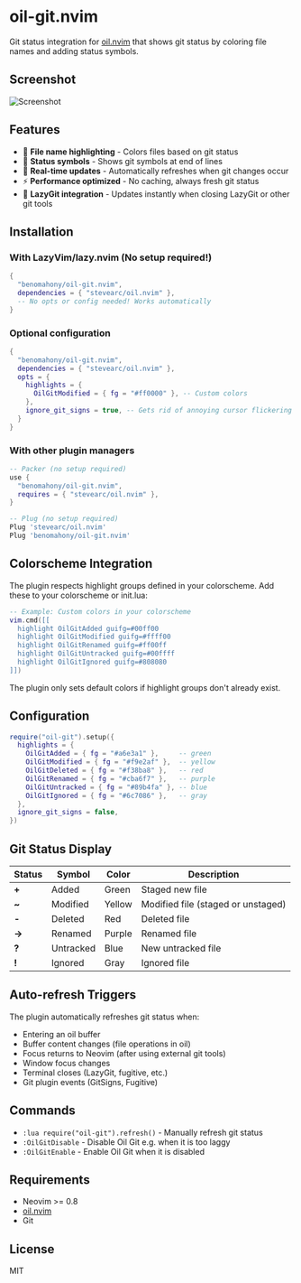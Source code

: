 # oil-git.nvim

Git status integration for [oil.nvim](https://github.com/stevearc/oil.nvim) that shows git status by coloring file names and adding status symbols.

## Screenshot

 ![Screenshot](oil-git-screenshot.png)

## Features

- 🎨 **File name highlighting** - Colors files based on git status
- 📝 **Status symbols** - Shows git symbols at end of lines
- 🚀 **Real-time updates** - Automatically refreshes when git changes occur
- ⚡ **Performance optimized** - No caching, always fresh git status
- 🔄 **LazyGit integration** - Updates instantly when closing LazyGit or other git tools

## Installation

### With LazyVim/lazy.nvim (No setup required!)

```lua
{
  "benomahony/oil-git.nvim",
  dependencies = { "stevearc/oil.nvim" },
  -- No opts or config needed! Works automatically
}
```

### Optional configuration

```lua
{
  "benomahony/oil-git.nvim",
  dependencies = { "stevearc/oil.nvim" },
  opts = {
    highlights = {
      OilGitModified = { fg = "#ff0000" }, -- Custom colors
    },
    ignore_git_signs = true, -- Gets rid of annoying cursor flickering by disabling listening for updates from GitSigns
  }
}
```

### With other plugin managers

```lua
-- Packer (no setup required)
use {
  "benomahony/oil-git.nvim",
  requires = { "stevearc/oil.nvim" },
}

-- Plug (no setup required)
Plug 'stevearc/oil.nvim'
Plug 'benomahony/oil-git.nvim'
```

## Colorscheme Integration

The plugin respects highlight groups defined in your colorscheme. Add these to your colorscheme or init.lua:

```lua
-- Example: Custom colors in your colorscheme
vim.cmd([[
  highlight OilGitAdded guifg=#00ff00
  highlight OilGitModified guifg=#ffff00  
  highlight OilGitRenamed guifg=#ff00ff
  highlight OilGitUntracked guifg=#00ffff
  highlight OilGitIgnored guifg=#808080
]])
```

The plugin only sets default colors if highlight groups don't already exist.

## Configuration

```lua
require("oil-git").setup({
  highlights = {
    OilGitAdded = { fg = "#a6e3a1" },     -- green
    OilGitModified = { fg = "#f9e2af" },  -- yellow  
    OilGitDeleted = { fg = "#f38ba8" },   -- red
    OilGitRenamed = { fg = "#cba6f7" },   -- purple
    OilGitUntracked = { fg = "#89b4fa" }, -- blue
    OilGitIgnored = { fg = "#6c7086" },   -- gray
  },
  ignore_git_signs = false,
})
```

## Git Status Display

| Status | Symbol    | Color  | Description                        |
|--------|-----------|--------|------------------------------------|
| **+**  | Added     | Green  | Staged new file                    |
| **~**  | Modified  | Yellow | Modified file (staged or unstaged) |
| **-**  | Deleted   | Red    | Deleted file                       |
| **→**  | Renamed   | Purple | Renamed file                       |
| **?**  | Untracked | Blue   | New untracked file                 |
| **!**  | Ignored   | Gray   | Ignored file                       |

## Auto-refresh Triggers

The plugin automatically refreshes git status when:

- Entering an oil buffer
- Buffer content changes (file operations in oil)
- Focus returns to Neovim (after using external git tools)
- Window focus changes
- Terminal closes (LazyGit, fugitive, etc.)
- Git plugin events (GitSigns, Fugitive)

## Commands

- `:lua require("oil-git").refresh()` - Manually refresh git status
- `:OilGitDisable` - Disable Oil Git e.g. when it is too laggy
- `:OilGitEnable` - Enable Oil Git when it is disabled

## Requirements

- Neovim >= 0.8
- [oil.nvim](https://github.com/stevearc/oil.nvim)
- Git

## License

MIT
